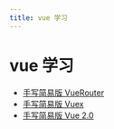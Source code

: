 ```yaml
---
title: vue 学习
---
```

# vue 学习 

- [手写简易版 VueRouter](/blog/frame/vue-study/27988.md)    
- [手写简易版 Vuex](/blog/frame/vue-study/27990.md)    
- [手写简易版 Vue 2.0](/blog/frame/vue-study/28654.md)    
